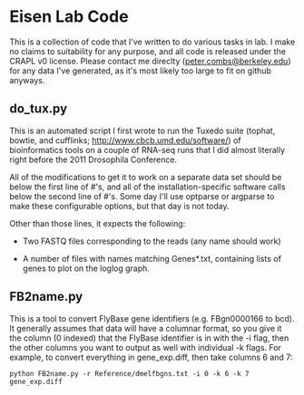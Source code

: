Eisen Lab Code
==============

This is a collection of code that I've written to do various tasks in lab.  I
make no claims to suitability for any purpose, and all code is released under
the CRAPL v0 license.  Please contact me direclty (peter.combs@berkeley.edu)
for any data I've generated, as it's most likely too large to fit on github
anyways.

do_tux.py
---------

This is an automated script I first wrote to run the Tuxedo suite (tophat,
bowtie, and cufflinks; http://www.cbcb.umd.edu/software/) of bioinformatics
tools on a couple of RNA-seq runs that I did almost literally right before the
2011 Drosophila Conference.

All of the modifications to get it to work on a separate data set should be
below the first line of #'s, and all of the installation-specific software
calls below the second line of #'s. Some day I'll use optparse or argparse to
make these configurable options, but that day is not today.

Other than those lines, it expects the following:

 * Two FASTQ files corresponding to the reads (any name should work)

 * A number of files with names matching  Genes*.txt, containing lists of genes
   to plot on the loglog graph.

FB2name.py
----------

This is a tool to convert FlyBase gene identifiers (e.g. FBgn0000166 to bcd).
It generally assumes that data will have a columnar format, so you give it the
column (0 indexed)  that the FlyBase identifier is in with the -i flag, then
the other columns you want to output as well with individual -k flags.  For
example, to convert everything in gene_exp.diff, then take columns 6 and 7:

	python FB2name.py -r Reference/dmelfbgns.txt -i 0 -k 6 -k 7 gene_exp.diff
